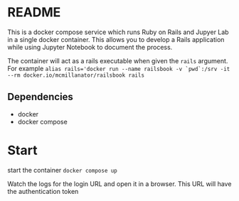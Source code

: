 # README

This is a docker compose service which runs Ruby on Rails and Jupyer Lab in a single docker container.
This allows you to develop a Rails application while using Jupyter Notebook to document the process.


The container will act as a rails executable when given the `rails` argument.
For example ```alias rails='docker run --name railsbook -v `pwd`:/srv -it --rm docker.io/mcmillanator/railsbook rails```

## Dependencies

* docker
* docker compose

# Start

start the container
`docker compose up`

Watch the logs for the login URL and open it in a browser. This URL will have the authentication token
